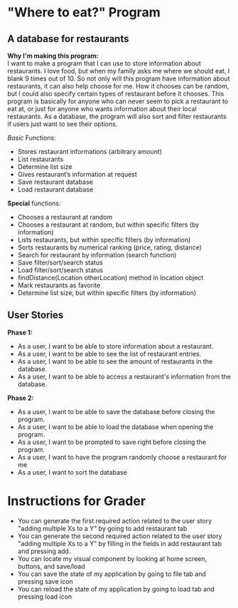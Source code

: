 # "Where to eat?" Program

## A database for restaurants

**Why I'm making this program:** 
<br>
I want to make a program that I can use to store information about restaurants. 
I love food, but when my family asks me where we should eat, I blank 9 times out of 10. 
So not only will this program have information about restaurants, it can also help choose for me.
How it chooses can be random, but I could also specify certain types of restaurant before it chooses.
This program is basically for anyone who can never seem to pick a restaurant to eat at, 
or just for anyone who wants information about their local restaurants.
As a database, the program will also sort and filter restaurants if users
just want to see their options.
<br>

*Basic* Functions:
- Stores restaurant informations (arbitrary amount)
- List restaurants
- Determine list size
- Gives restaurant’s information at request
- Save restaurant database
- Load restaurant database

**Special** functions:
- Chooses a restaurant at random
- Chooses a restaurant at random, but within specific filters (by information)
- Lists restaurants, but within specific filters (by information)
- Sorts restaurants by numerical ranking (price, rating, distance)
- Search for restaurant by information (search function)
- Save filter/sort/search status
- Load filter/sort/search status
- findDistance(Location otherLocation) method in location object
- Mark restaurants as favorite
- Determine list size, but within specific filters (by information)

## User Stories

**Phase 1:**
- As a user, I want to be able to store information about a restaurant.
- As a user, I want to be able to see the list of restaurant entries. 
- As a user, I want to be able to see the amount of restaurants in the database.
- As a user, I want to be able to access a restaurant's information from the database.

**Phase 2:**
- As a user, I want to be able to save the database before closing the program.
- As a user, I want to be able to load the database when opening the program.
- As a user, I want to be prompted to save right before closing the program.
- As a user, I want to have the program randomly choose a restaurant for me
- As a user, I want to sort the database

# Instructions for Grader

- You can generate the first required action related to the user story "adding multiple Xs to a Y" by going to 
  add restaurant tab
- You can generate the second required action related to the user story "adding multiple Xs to a Y" by 
  filling in the fields in add restaurant tab and pressing add.
- You can locate my visual component by looking at home screen, buttons, and save/load
- You can save the state of my application by going to file tab and pressing save icon
- You can reload the state of my application by going to load tab and pressing load icon